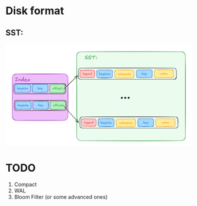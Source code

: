# Disk format
## SST:
![alt text](sst.png)


# TODO
1. Compact
2. WAL
3. Bloom Filter (or some advanced ones)
